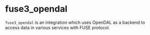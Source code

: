 # fuse3_opendal

`fuse3_opendal` is an integration which uses OpenDAL as a backend to access data in various services with FUSE protocol.
